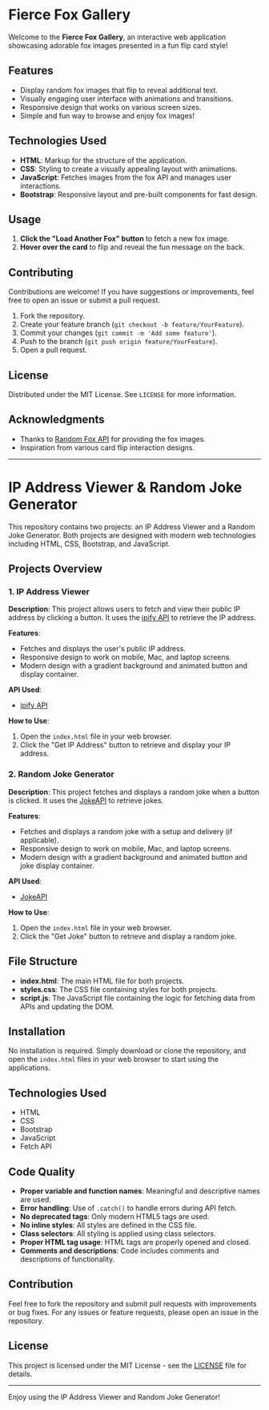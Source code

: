 # Fierce Fox Gallery

Welcome to the **Fierce Fox Gallery**, an interactive web application showcasing adorable fox images presented in a fun flip card style!

## Features

- Display random fox images that flip to reveal additional text.
- Visually engaging user interface with animations and transitions.
- Responsive design that works on various screen sizes.
- Simple and fun way to browse and enjoy fox images!

## Technologies Used

- **HTML**: Markup for the structure of the application.
- **CSS**: Styling to create a visually appealing layout with animations.
- **JavaScript**: Fetches images from the fox API and manages user interactions.
- **Bootstrap**: Responsive layout and pre-built components for fast design.

## Usage

1. **Click the "Load Another Fox" button** to fetch a new fox image.
2. **Hover over the card** to flip and reveal the fun message on the back.

## Contributing

Contributions are welcome! If you have suggestions or improvements, feel free to open an issue or submit a pull request.

1. Fork the repository.
2. Create your feature branch (`git checkout -b feature/YourFeature`).
3. Commit your changes (`git commit -m 'Add some feature'`).
4. Push to the branch (`git push origin feature/YourFeature`).
5. Open a pull request.

## License

Distributed under the MIT License. See `LICENSE` for more information.

## Acknowledgments

- Thanks to [Random Fox API](https://randomfox.ca/) for providing the fox images.
- Inspiration from various card flip interaction designs.

---
# IP Address Viewer & Random Joke Generator

This repository contains two projects: an IP Address Viewer and a Random Joke Generator. Both projects are designed with modern web technologies including HTML, CSS, Bootstrap, and JavaScript.

## Projects Overview

### 1. IP Address Viewer

**Description**: This project allows users to fetch and view their public IP address by clicking a button. It uses the [ipify API](https://www.ipify.org/) to retrieve the IP address.

**Features**:
- Fetches and displays the user's public IP address.
- Responsive design to work on mobile, Mac, and laptop screens.
- Modern design with a gradient background and animated button and display container.

**API Used**:
- [ipify API](https://api.ipify.org?format=json)

**How to Use**:
1. Open the `index.html` file in your web browser.
2. Click the "Get IP Address" button to retrieve and display your IP address.

### 2. Random Joke Generator

**Description**: This project fetches and displays a random joke when a button is clicked. It uses the [JokeAPI](https://v2.jokeapi.dev/) to retrieve jokes.

**Features**:
- Fetches and displays a random joke with a setup and delivery (if applicable).
- Responsive design to work on mobile, Mac, and laptop screens.
- Modern design with a gradient background and animated button and joke display container.

**API Used**:
- [JokeAPI](https://v2.jokeapi.dev/joke/Any)

**How to Use**:
1. Open the `index.html` file in your web browser.
2. Click the "Get Joke" button to retrieve and display a random joke.

## File Structure

- **index.html**: The main HTML file for both projects.
- **styles.css**: The CSS file containing styles for both projects.
- **script.js**: The JavaScript file containing the logic for fetching data from APIs and updating the DOM.

## Installation

No installation is required. Simply download or clone the repository, and open the `index.html` files in your web browser to start using the applications.

## Technologies Used

- HTML
- CSS
- Bootstrap
- JavaScript
- Fetch API

## Code Quality

- **Proper variable and function names**: Meaningful and descriptive names are used.
- **Error handling**: Use of `.catch()` to handle errors during API fetch.
- **No deprecated tags**: Only modern HTML5 tags are used.
- **No inline styles**: All styles are defined in the CSS file.
- **Class selectors**: All styling is applied using class selectors.
- **Proper HTML tag usage**: HTML tags are properly opened and closed.
- **Comments and descriptions**: Code includes comments and descriptions of functionality.

## Contribution

Feel free to fork the repository and submit pull requests with improvements or bug fixes. For any issues or feature requests, please open an issue in the repository.

## License

This project is licensed under the MIT License - see the [LICENSE](LICENSE) file for details.

---

Enjoy using the IP Address Viewer and Random Joke Generator!
